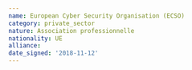 ```yaml
---
name: European Cyber Security Organisation (ECSO)
category: private_sector
nature: Association professionnelle 
nationality: UE
alliance: 
date_signed: '2018-11-12'
---
```

    